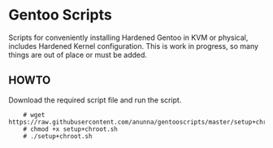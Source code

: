 # Gentoo Scripts

Scripts for conveniently installing Hardened Gentoo in KVM or physical, includes Hardened Kernel configuration. This is work in progress, so many things are out of place or must be added.

## HOWTO

Download the required script file and run the script.

        # wget https://raw.githubusercontent.com/anunna/gentooscripts/master/setup+chroot.sh
        # chmod +x setup+chroot.sh
        # ./setup+chroot.sh
